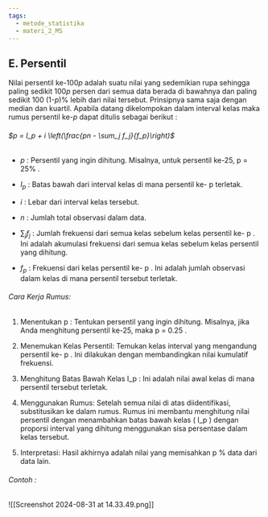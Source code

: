 ```yaml
---
tags:
  - metode_statistika
  - materi_2_MS
---
```


## E. Persentil

Nilai persentil ke-100$p$ adalah suatu nilai yang sedemikian rupa sehingga paling sedikit 100$p$ persen dari semua data berada di bawahnya dan paling sedikit 100 (1-$p$)% lebih dari nilai tersebut. Prinsipnya sama saja dengan median dan kuartil. Apabila datang dikelompokan dalam interval kelas maka rumus persentil ke-$p$ dapat ditulis sebagai berikut :


###### $p = I_p + i \left(\frac{pn - \sum_j f_j}{f_p}\right)$

- $p$ : Persentil yang ingin dihitung. Misalnya, untuk persentil ke-25,  p = 25\% .
  
- $I_p$ : Batas bawah dari interval kelas di mana persentil ke- p  terletak.
  
- $i$ : Lebar dari interval kelas tersebut.
  
- $n$ : Jumlah total observasi dalam data.
  
- $\sum_j f_j$ : Jumlah frekuensi dari semua kelas sebelum kelas persentil ke- p . Ini adalah akumulasi frekuensi dari semua kelas sebelum kelas persentil yang dihitung.
  
- $f_p$ : Frekuensi dari kelas persentil ke- p . Ini adalah jumlah observasi dalam kelas di mana persentil tersebut terletak.

###### Cara Kerja Rumus:

1.	Menentukan  p : Tentukan persentil yang ingin dihitung. Misalnya, jika Anda menghitung persentil ke-25, maka  p = 0.25 .

2.	Menemukan Kelas Persentil: Temukan kelas interval yang mengandung persentil ke- p . Ini dilakukan dengan membandingkan nilai kumulatif frekuensi.

3.	Menghitung Batas Bawah Kelas  I_p : Ini adalah nilai awal kelas di mana persentil tersebut terletak.

4.	Menggunakan Rumus: Setelah semua nilai di atas diidentifikasi, substitusikan ke dalam rumus. Rumus ini membantu menghitung nilai persentil dengan menambahkan batas bawah kelas ( I_p ) dengan proporsi interval yang dihitung menggunakan sisa persentase dalam kelas tersebut.

5.	Interpretasi: Hasil akhirnya adalah nilai yang memisahkan  p % data dari data lain.

###### Contoh :
![[Screenshot 2024-08-31 at 14.33.49.png]]


